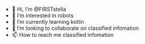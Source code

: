 - 👋 Hi, I’m @FIRSTstella
- 👀 I’m interested in robots
- 🌱 I’m currently learning kotlin
- 💞️ I’m looking to collaborate on classified infomation
- 📫 How to reach me classified infomation

<!---
FRISTstella/FRISTstella is a ✨ special ✨ repository because its `README.md` (this file) appears on your GitHub profile.
You can click the Preview link to take a look at your changes.
--->
